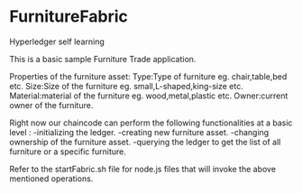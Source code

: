# FurnitureFabric
Hyperledger self learning

This is a basic sample Furniture Trade application.

Properties of the furniture asset:
Type:Type of furniture eg. chair,table,bed etc.
Size:Size of the furniture eg. small,L-shaped,king-size etc.
Material:material of the furniture eg. wood,metal,plastic etc.
Owner:current owner of the furniture.

Right now our chaincode can perform the following functionalities at a basic level :
-initializing the ledger.
-creating new furniture asset.
-changing ownership of the furniture asset.
-querying the ledger to get the list of all furniture or a specific furniture.


Refer to the startFabric.sh file for node.js files that will invoke the above mentioned operations. 
